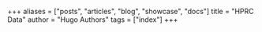 +++
aliases = ["posts", "articles", "blog", "showcase", "docs"]
title = "HPRC Data"
author = "Hugo Authors"
tags = ["index"]
+++
